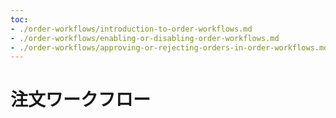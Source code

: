 ```yaml
---
toc:
- ./order-workflows/introduction-to-order-workflows.md
- ./order-workflows/enabling-or-disabling-order-workflows.md
- ./order-workflows/approving-or-rejecting-orders-in-order-workflows.md
---
```


# 注文ワークフロー

